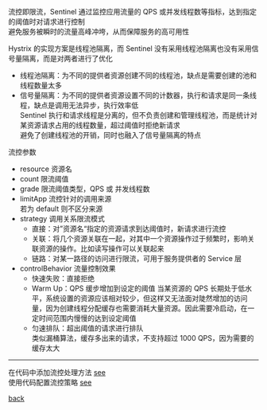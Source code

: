 流控即限流，Sentinel 通过监控应用流量的 QPS 或并发线程数等指标，达到指定的阈值时对请求进行控制  
避免服务被瞬时的流量高峰冲垮，从而保障服务的高可用性  

Hystrix 的实现方案是线程池隔离，而 Sentinel 没有采用线程池隔离也没有采用信号量隔离，而是对两者进行了优化    
- 线程池隔离：为不同的提供者资源创建不同的线程池，缺点是需要创建的池和线程数量太多  
- 信号量隔离：为不同的提供者资源设置不同的计数器，执行和请求是同一条线程，缺点是调用无法异步，执行效率低  
Sentinel 执行和请求线程是分离的，但不负责创建和管理线程池，而是统计对某资源请求占用的线程数量，超过阈值时拒绝新请求  
避免了创建线程池的开销，同时也融入了信号量隔离的特点  

流控参数  
- resource 资源名  
- count 限流阈值  
- grade 限流阈值类型，QPS 或 并发线程数
- limitApp 流控针对的调用来源  
若为 default 则不区分来源  
- strategy 调用关系限流模式  
    - 直接：对”资源名“指定的资源请求到达阈值时，新请求进行流控  
    - 关联：将几个资源关联在一起，对其中一个资源操作过于频繁时，影响关联资源的操作。比如读写操作可以关联起来  
    - 链路：对某一路径的访问进行限流，可用于服务提供者的 Service 层  
- controlBehavior 流量控制效果  
    - 快速失败：直接拒绝
    - Warm Up：QPS 缓步增加到设定的阈值
    当某资源的 QPS 长期处于低水平，系统设置的资源应该相对较少，但这样又无法面对陡然增加的访问量，因为创建线程分配缓存也需要消耗大量资源。因此需要冷启动，在一定时间范围内慢慢的达到设定阈值
    - 匀速排队：超出阈值的请求进行排队    
    类似漏桶算法，缓存多出来的请求，不支持超过 1000 QPS，因为需要的缓存太大

---

在代码中添加流控处理方法 [see](6/1.md)  
使用代码配置流控策略 [see](6/2.md)  

[back](../9.md)  